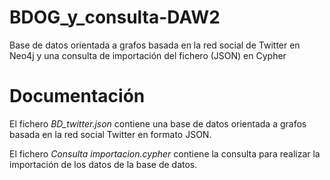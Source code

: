 # BDOG_y_consulta-DAW2
Base de datos orientada a grafos basada en la red social de Twitter en Neo4j y una consulta de importación del fichero (JSON) en Cypher

# Documentación

El fichero _BD_twitter.json_ contiene una base de datos orientada a grafos basada en la red social Twitter en formato JSON.

El fichero _Consulta importacion.cypher_ contiene la consulta para realizar la importación de los datos de la base de datos.
